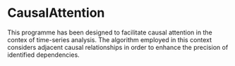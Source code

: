 # CausalAttention
This programme has been designed to facilitate causal attention in the contex of time-series analysis. The algorithm employed in this context considers adjacent causal relationships in order to enhance the precision of identified dependencies.
